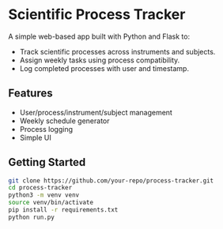 # Scientific Process Tracker

A simple web-based app built with Python and Flask to:
- Track scientific processes across instruments and subjects.
- Assign weekly tasks using process compatibility.
- Log completed processes with user and timestamp.

## Features
- User/process/instrument/subject management
- Weekly schedule generator
- Process logging
- Simple UI

## Getting Started

```bash
git clone https://github.com/your-repo/process-tracker.git
cd process-tracker
python3 -m venv venv
source venv/bin/activate
pip install -r requirements.txt
python run.py
